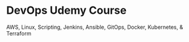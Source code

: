 # DevOps Udemy Course
AWS, Linux, Scripting, Jenkins, Ansible, GitOps, Docker, Kubernetes, & Terraform